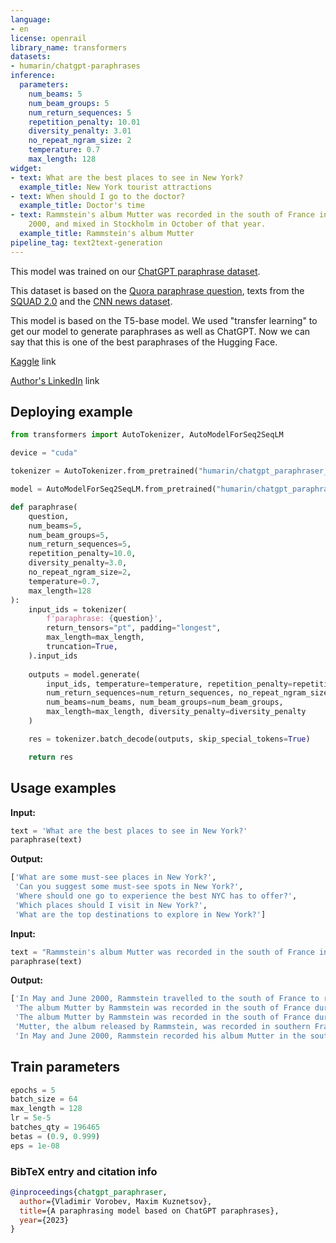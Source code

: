 ```yaml
---
language:
- en
license: openrail
library_name: transformers
datasets:
- humarin/chatgpt-paraphrases
inference:
  parameters:
    num_beams: 5
    num_beam_groups: 5
    num_return_sequences: 5
    repetition_penalty: 10.01
    diversity_penalty: 3.01
    no_repeat_ngram_size: 2
    temperature: 0.7
    max_length: 128
widget:
- text: What are the best places to see in New York?
  example_title: New York tourist attractions
- text: When should I go to the doctor?
  example_title: Doctor's time
- text: Rammstein's album Mutter was recorded in the south of France in May and June
    2000, and mixed in Stockholm in October of that year.
  example_title: Rammstein's album Mutter
pipeline_tag: text2text-generation
---
```

This model was trained on our [ChatGPT paraphrase dataset](https://huggingface.co/datasets/humarin/chatgpt-paraphrases).



This dataset is based on the [Quora paraphrase question](https://www.kaggle.com/competitions/quora-question-pairs), texts from the [SQUAD 2.0](https://huggingface.co/datasets/squad_v2) and the [CNN news dataset](https://huggingface.co/datasets/cnn_dailymail).

This model is based on the T5-base model. We used "transfer learning" to get our model to generate paraphrases as well as ChatGPT. Now we can say that this is one of the best paraphrases of the Hugging Face.

[Kaggle](https://www.kaggle.com/datasets/vladimirvorobevv/chatgpt-paraphrases) link

[Author's LinkedIn](https://www.linkedin.com/in/vladimir-vorobev/) link

## Deploying example
```python
from transformers import AutoTokenizer, AutoModelForSeq2SeqLM

device = "cuda"

tokenizer = AutoTokenizer.from_pretrained("humarin/chatgpt_paraphraser_on_T5_base")

model = AutoModelForSeq2SeqLM.from_pretrained("humarin/chatgpt_paraphraser_on_T5_base").to(device)

def paraphrase(
    question,
    num_beams=5,
    num_beam_groups=5,
    num_return_sequences=5,
    repetition_penalty=10.0,
    diversity_penalty=3.0,
    no_repeat_ngram_size=2,
    temperature=0.7,
    max_length=128
):
    input_ids = tokenizer(
        f'paraphrase: {question}',
        return_tensors="pt", padding="longest",
        max_length=max_length,
        truncation=True,
    ).input_ids
    
    outputs = model.generate(
        input_ids, temperature=temperature, repetition_penalty=repetition_penalty,
        num_return_sequences=num_return_sequences, no_repeat_ngram_size=no_repeat_ngram_size,
        num_beams=num_beams, num_beam_groups=num_beam_groups,
        max_length=max_length, diversity_penalty=diversity_penalty
    )

    res = tokenizer.batch_decode(outputs, skip_special_tokens=True)

    return res
```

## Usage examples

**Input:**
```python
text = 'What are the best places to see in New York?'
paraphrase(text)
```
**Output:**
```python
['What are some must-see places in New York?',
 'Can you suggest some must-see spots in New York?',
 'Where should one go to experience the best NYC has to offer?',
 'Which places should I visit in New York?',
 'What are the top destinations to explore in New York?']
```

**Input:**
```python
text = "Rammstein's album Mutter was recorded in the south of France in May and June 2000, and mixed in Stockholm in October of that year."
paraphrase(text)
```
**Output:**
```python
['In May and June 2000, Rammstein travelled to the south of France to record his album Mutter, which was mixed in Stockholm in October of that year.',
 'The album Mutter by Rammstein was recorded in the south of France during May and June 2000, with mixing taking place in Stockholm in October of that year.',
 'The album Mutter by Rammstein was recorded in the south of France during May and June 2000, with mixing taking place in Stockholm in October of that year. It',
 'Mutter, the album released by Rammstein, was recorded in southern France during May and June 2000, with mixing taking place between October and September.',
 'In May and June 2000, Rammstein recorded his album Mutter in the south of France, with the mix being made at Stockholm during October.']
```


## Train parameters
```python
epochs = 5
batch_size = 64
max_length = 128
lr = 5e-5
batches_qty = 196465
betas = (0.9, 0.999)
eps = 1e-08
```

### BibTeX entry and citation info

```bibtex
@inproceedings{chatgpt_paraphraser,
  author={Vladimir Vorobev, Maxim Kuznetsov},
  title={A paraphrasing model based on ChatGPT paraphrases},
  year={2023}
}
```